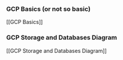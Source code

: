 
### GCP Basics (or not so basic)

[[GCP Basics]]

### GCP Storage and Databases Diagram

[[GCP Storage and Databases Diagram]]